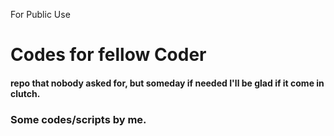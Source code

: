 For Public Use

# Codes for fellow Coder

#### repo that nobody asked for, but someday if needed I'll be glad if it come in clutch.

### Some codes/scripts by me.
